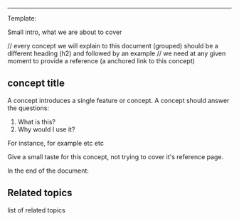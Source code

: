<!--
title: "Unlimited scalability"
sidebar_label: "Unlimited scalability"
custom_edit_url: "https://github.com/netdata/netdata/blob/master/docs/concepts/netdata-architecture/unlimited-scalability.md"
learn_status: "Published"
learn_topic_type: "Concepts"
learn_rel_path: "netdata-architecture"
learn_docs_purpose: "Explain the simplicity of scaling the Netdata Arch to an infinite number of nodes"
-->

**********************************************************************
Template:

Small intro, what we are about to cover

// every concept we will explain to this document (grouped) should be a different heading (h2) and followed by an example
// we need at any given moment to provide a reference (a anchored link to this concept)
## concept title

A concept introduces a single feature or concept. A concept should answer the questions:

1. What is this?
2. Why would I use it?

For instance, for example etc etc

Give a small taste for this concept, not trying to cover it's reference page. 

In the end of the document:

## Related topics

list of related topics

